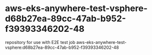 # aws-eks-anywhere-test-vsphere-d68b27ea-89cc-47ab-b952-f39393346202-48
repository for use with E2E test job aws-eks-anywhere-test-vsphere:d68b27ea-89cc-47ab-b952-f39393346202-48
